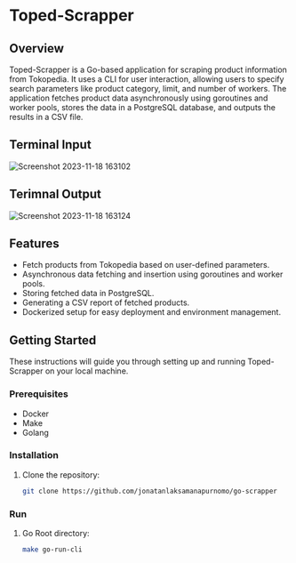 # Toped-Scrapper

## Overview
Toped-Scrapper is a Go-based application for scraping product information from Tokopedia. It uses a CLI for user interaction, allowing users to specify search parameters like product category, limit, and number of workers. The application fetches product data asynchronously using goroutines and worker pools, stores the data in a PostgreSQL database, and outputs the results in a CSV file.

## Terminal Input
![Screenshot 2023-11-18 163102](https://github.com/jonatanlaksamanapurnomo/go-scrapper/assets/39803159/3d1819c5-5e47-4e95-a7e4-e28426a5c298)

## Terimnal Output 
![Screenshot 2023-11-18 163124](https://github.com/jonatanlaksamanapurnomo/go-scrapper/assets/39803159/80e091c6-8012-49da-8df2-5dbce9298046)

## Features
- Fetch products from Tokopedia based on user-defined parameters.
- Asynchronous data fetching and insertion using goroutines and worker pools.
- Storing fetched data in PostgreSQL.
- Generating a CSV report of fetched products.
- Dockerized setup for easy deployment and environment management.

## Getting Started
These instructions will guide you through setting up and running Toped-Scrapper on your local machine.

### Prerequisites
- Docker
- Make
- Golang

### Installation
1. Clone the repository:
   ```bash
   git clone https://github.com/jonatanlaksamanapurnomo/go-scrapper

### Run
1. Go Root directory:
   ```bash
   make go-run-cli
